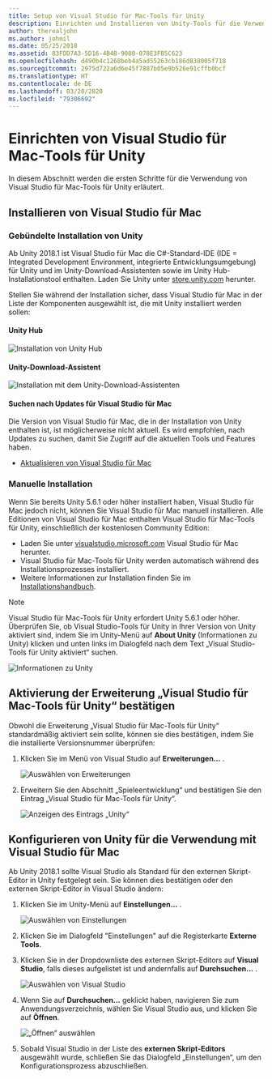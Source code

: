```yaml
---
title: Setup von Visual Studio für Mac-Tools für Unity
description: Einrichten und Installieren von Unity-Tools für die Verwendung in Visual Studio für Mac
author: therealjohn
ms.author: johmil
ms.date: 05/25/2018
ms.assetid: 83FDD7A3-5D16-4B4B-9080-078E3FB5C623
ms.openlocfilehash: d490b4c1268beb4a5ad55263cb186d838005f718
ms.sourcegitcommit: 2975d722a6d6e45f7887b05e9b526e91cffb0bcf
ms.translationtype: HT
ms.contentlocale: de-DE
ms.lasthandoff: 03/20/2020
ms.locfileid: "79306692"
---
```

# <a name="set-up-visual-studio-for-mac-tools-for-unity"></a>Einrichten von Visual Studio für Mac-Tools für Unity

In diesem Abschnitt werden die ersten Schritte für die Verwendung von Visual Studio für Mac-Tools für Unity erläutert.

## <a name="install-visual-studio-for-mac"></a>Installieren von Visual Studio für Mac

### <a name="unity-bundled-installation"></a>Gebündelte Installation von Unity

Ab Unity 2018.1 ist Visual Studio für Mac die C#-Standard-IDE (IDE = Integrated Development Environment, integrierte Entwicklungsumgebung) für Unity und im Unity-Download-Assistenten sowie im Unity Hub-Installationstool enthalten. Laden Sie Unity unter [store.unity.com](https://store.unity.com/) herunter.

Stellen Sie während der Installation sicher, dass Visual Studio für Mac in der Liste der Komponenten ausgewählt ist, die mit Unity installiert werden sollen:

#### <a name="unity-hub"></a>Unity Hub

![Installation von Unity Hub](media/setup-vsmac-tools-unity-image7.png)

#### <a name="unity-download-assistant"></a>Unity-Download-Assistent

![Installation mit dem Unity-Download-Assistenten](media/setup-vsmac-tools-unity-image8.png)

#### <a name="check-for-updates-to-visual-studio-for-mac"></a>Suchen nach Updates für Visual Studio für Mac

Die Version von Visual Studio für Mac, die in der Installation von Unity enthalten ist, ist möglicherweise nicht aktuell. Es wird empfohlen, nach Updates zu suchen, damit Sie Zugriff auf die aktuellen Tools und Features haben.

* [Aktualisieren von Visual Studio für Mac](update.md)

### <a name="manual-installation"></a>Manuelle Installation

Wenn Sie bereits Unity 5.6.1 oder höher installiert haben, Visual Studio für Mac jedoch nicht, können Sie Visual Studio für Mac manuell installieren. Alle Editionen von Visual Studio für Mac enthalten Visual Studio für Mac-Tools für Unity, einschließlich der kostenlosen Community Edition:

* Laden Sie unter [visualstudio.microsoft.com](https://visualstudio.microsoft.com/) Visual Studio für Mac herunter.
* Visual Studio für Mac-Tools für Unity werden automatisch während des Installationsprozesses installiert.
* Weitere Informationen zur Installation finden Sie im [Installationshandbuch](/visualstudio/mac/installation/?view=vsmac-2017).

> [!NOTE]
> Visual Studio für Mac-Tools für Unity erfordert Unity 5.6.1 oder höher. Überprüfen Sie, ob Visual Studio-Tools für Unity in Ihrer Version von Unity aktiviert sind, indem Sie im Unity-Menü auf **About Unity** (Informationen zu Unity) klicken und unten links im Dialogfeld nach dem Text „Visual Studio-Tools für Unity aktiviert“ suchen.
>
> ![Informationen zu Unity](media/setup-vsmac-tools-unity-image3.png)

## <a name="confirm-that-the-visual-studio-for-mac-tools-for-unity-extension-is-enabled"></a>Aktivierung der Erweiterung „Visual Studio für Mac-Tools für Unity“ bestätigen

Obwohl die Erweiterung „Visual Studio für Mac-Tools für Unity“ standardmäßig aktiviert sein sollte, können sie dies bestätigen, indem Sie die installierte Versionsnummer überprüfen:

1. Klicken Sie im Menü von Visual Studio auf **Erweiterungen...** .

   ![Auswählen von Erweiterungen](media/setup-vsmac-tools-unity-image1.png)

2. Erweitern Sie den Abschnitt „Spieleentwicklung“ und bestätigen Sie den Eintrag „Visual Studio für Mac-Tools für Unity“.

   ![Anzeigen des Eintrags „Unity“](media/setup-vsmac-tools-unity-image2.png)

## <a name="configure-unity-for-use-with-visual-studio-for-mac"></a>Konfigurieren von Unity für die Verwendung mit Visual Studio für Mac

Ab Unity 2018.1 sollte Visual Studio als Standard für den externen Skript-Editor in Unity festgelegt sein. Sie können dies bestätigen oder den externen Skript-Editor in Visual Studio ändern:

1. Klicken Sie im Unity-Menü auf **Einstellungen...** .

   ![Auswählen von Einstellungen](media/setup-vsmac-tools-unity-image4.png)

2. Klicken Sie im Dialogfeld "Einstellungen" auf die Registerkarte **Externe Tools**.

3. Klicken Sie in der Dropdownliste des externen Skript-Editors auf **Visual Studio**, falls dieses aufgelistet ist und andernfalls auf **Durchsuchen...** .

   ![Auswählen von Visual Studio](media/setup-vsmac-tools-unity-image5.png)

4. Wenn Sie auf **Durchsuchen...** geklickt haben, navigieren Sie zum Anwendungsverzeichnis, wählen Sie Visual Studio aus, und klicken Sie auf **Öffnen**.

   ![„Öffnen“ auswählen](media/setup-vsmac-tools-unity-image6.png)

5. Sobald Visual Studio in der Liste des **externen Skript-Editors** ausgewählt wurde, schließen Sie das Dialogfeld „Einstellungen“, um den Konfigurationsprozess abzuschließen.